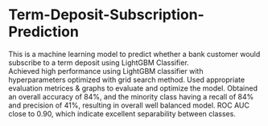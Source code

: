 # Term-Deposit-Subscription-Prediction
This is a machine learning model to predict whether a bank customer would subscribe to a term deposit using LightGBM Classifier.  
Achieved high performance using LightGBM classifier with hyperparameters optimized with grid search method. Used appropriate evaluation metrices & graphs to evaluate and optimize the model. Obtained an overall accuracy of 84%, and the minority class having a recall of 84% and precision of 41%, resulting in overall well balanced model. ROC AUC close to 0.90, which indicate excellent separability between classes.

